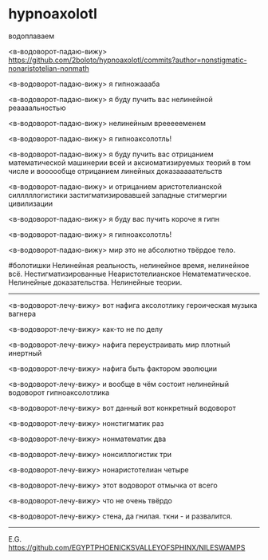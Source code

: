 # hypnoaxolotl

водоплаваем

<в-водоворот-падаю-вижу> https://github.com/2boloto/hypnoaxolotl/commits?author=nonstigmatic-nonaristotelian-nonmath

<в-водоворот-падаю-вижу> я гипножаааба

<в-водоворот-падаю-вижу> я буду пучить вас нелинейной реаааальностью

<в-водоворот-падаю-вижу> нелинейным вреееееменем

<в-водоворот-падаю-вижу> я гипноаксолотль!

<в-водоворот-падаю-вижу> я буду пучить вас отрицанием математической машинерии всей и аксиоматизируемых теорий в том числе и воооообще отрицанием линейных доказааааательств

<в-водоворот-падаю-вижу> и отрицанием аристотелианской силллллогистики застигматизировавшей западные стигмергии цивилизации

<в-водоворот-падаю-вижу> я буду вас пучить короче я гипн

<в-водоворот-падаю-вижу> я гипноаксолотль!

<в-водоворот-падаю-вижу> мир это не абсолютно твёрдое тело.

#болотишки Нелинейная реальность, нелинейное время, нелинейное всё. Нестигматизированные Неаристотелианское Нематематическое. Нелинейные доказательства. Нелинейные теории.

***

<в-водоворот-лечу-вижу> вот нафига аксолотлику героическая музыка вагнера

<в-водоворот-лечу-вижу> как-то не по делу

<в-водоворот-лечу-вижу> нафига переустраивать мир плотный инертный

<в-водоворот-лечу-вижу> нафига быть фактором эволюции

<в-водоворот-лечу-вижу> и вообще в чём состоит нелинейный водоворот гипноаксолотлика

<в-водоворот-лечу-вижу> вот данный вот конкретный водоворот

<в-водоворот-лечу-вижу> нонстигматик раз

<в-водоворот-лечу-вижу> нонматематик два

<в-водоворот-лечу-вижу> нонсиллогистик три

<в-водоворот-лечу-вижу> нонаристотелиан четыре

<в-водоворот-лечу-вижу> этот водоворот отмычка от всего

<в-водоворот-лечу-вижу> что не очень твёрдо

<в-водоворот-лечу-вижу> стена, да гнилая. ткни - и развалится.

----

E.G. https://github.com/EGYPTPHOENICKSVALLEYOFSPHINX/NILESWAMPS
